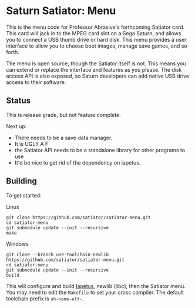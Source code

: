 # Saturn Satiator: Menu

This is the menu code for Professor Abrasive's forthcoming
Satiator card. This card will jack in to the MPEG
card slot on a Sega Saturn, and allows you to connect a USB
thumb drive or hard disk. This menu provides a user
interface to allow you to choose boot images, manage save
games, and so forth.

The menu is open source, though the Satiator itself is not.
This means you can extend or replace the interface and
features as you please. The disk access API is also exposed,
so Saturn developers can add native USB drive
access to their software.

## Status

This is release grade, but not feature complete.

Next up:

- There needs to be a save data manager.
- It is UGLY A F
- the Satiator API needs to be a standalone library for other programs to use
- It'd be nice to get rid of the dependency on iapetus.

## Building

To get started:

Linux
```
git clone https://github.com/satiator/satiator-menu.git
cd satiator-menu
git submodule update --init --recursive
make
```

Windows
```
git clone --branch use-toolchain-newlib https://github.com/satiator/satiator-menu.git
cd satiator-menu
git submodule update --init --recursive
build
```

This will configure and build 
[Iapetus](https://github.com/cyberwarriorx/iapetus), newlib (libc), then
the Satiator menu.
You may need to edit the `Makefile` to set your cross
compiler. The default toolchain prefix is `sh-none-elf-`.
